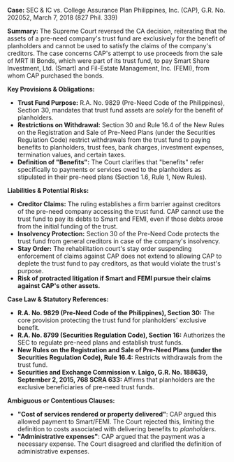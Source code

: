 **Case:** SEC & IC vs. College Assurance Plan Philippines, Inc. (CAP), G.R. No. 202052, March 7, 2018 (827 Phil. 339)

**Summary:** The Supreme Court reversed the CA decision, reiterating that the assets of a pre-need company's trust fund are exclusively for the benefit of planholders and cannot be used to satisfy the claims of the company's creditors. The case concerns CAP's attempt to use proceeds from the sale of MRT III Bonds, which were part of its trust fund, to pay Smart Share Investment, Ltd. (Smart) and Fil-Estate Management, Inc. (FEMI), from whom CAP purchased the bonds.

**Key Provisions & Obligations:**

*   **Trust Fund Purpose:** R.A. No. 9829 (Pre-Need Code of the Philippines), Section 30, mandates that trust fund assets are *solely* for the benefit of planholders.
*   **Restrictions on Withdrawal:** Section 30 and Rule 16.4 of the New Rules on the Registration and Sale of Pre-Need Plans (under the Securities Regulation Code) restrict withdrawals from the trust fund to paying benefits to planholders, trust fees, bank charges, investment expenses, termination values, and certain taxes.
*   **Definition of "Benefits":** The Court clarifies that "benefits" refer specifically to payments or services owed to the planholders as stipulated in their pre-need plans (Section 1.6, Rule 1, New Rules).

**Liabilities & Potential Risks:**

*   **Creditor Claims:** The ruling establishes a firm barrier against creditors of the pre-need company accessing the trust fund. CAP cannot use the trust fund to pay its debts to Smart and FEMI, even if those debts arose from the initial funding of the trust.
*   **Insolvency Protection:** Section 30 of the Pre-Need Code protects the trust fund from general creditors in case of the company's insolvency.
*   **Stay Order:** The rehabilitation court's stay order suspending enforcement of claims against CAP does not extend to allowing CAP to deplete the trust fund to pay creditors, as that would violate the trust's purpose.
*   **Risk of protracted litigation if Smart and FEMI pursue their claims against CAP's other assets.**

**Case Law & Statutory References:**

*   **R.A. No. 9829 (Pre-Need Code of the Philippines), Section 30:** The core provision protecting the trust fund for planholders' exclusive benefit.
*   **R.A. No. 8799 (Securities Regulation Code), Section 16:** Authorizes the SEC to regulate pre-need plans and establish trust funds.
*   **New Rules on the Registration and Sale of Pre-Need Plans (under the Securities Regulation Code), Rule 16.4:** Restricts withdrawals from the trust fund.
*   **Securities and Exchange Commission v. Laigo, G.R. No. 188639, September 2, 2015, 768 SCRA 633:** Affirms that planholders are the exclusive beneficiaries of pre-need trust funds.

**Ambiguous or Contentious Clauses:**

*   **"Cost of services rendered or property delivered"**: CAP argued this allowed payment to Smart/FEMI. The Court rejected this, limiting the definition to costs associated with delivering benefits to *planholders*.
*   **"Administrative expenses"**: CAP argued that the payment was a necessary expense. The Court disagreed and clarified the definition of administrative expenses.
